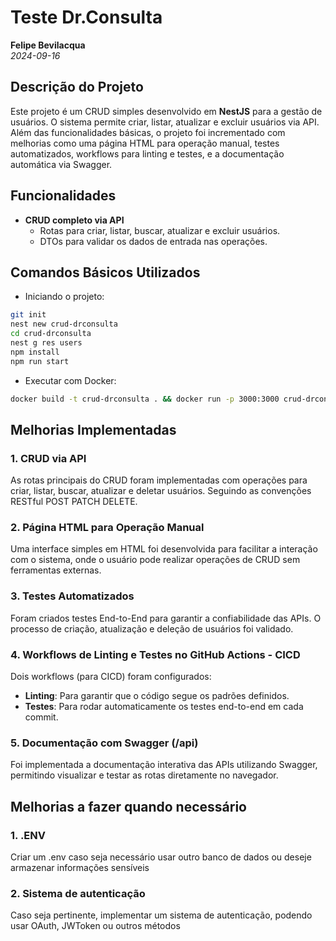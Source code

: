 # Teste Dr.Consulta
**Felipe Bevilacqua**  
*2024-09-16*

## Descrição do Projeto
Este projeto é um CRUD simples desenvolvido em **NestJS** para a gestão de usuários. O sistema permite criar, listar, atualizar e excluir usuários via API. Além das funcionalidades básicas, o projeto foi incrementado com melhorias como uma página HTML para operação manual, testes automatizados, workflows para linting e testes, e a documentação automática via Swagger.

## Funcionalidades

- **CRUD completo via API**
  - Rotas para criar, listar, buscar, atualizar e excluir usuários.
  - DTOs para validar os dados de entrada nas operações.
  

## Comandos Básicos Utilizados

- Iniciando o projeto:

```bash
git init
nest new crud-drconsulta
cd crud-drconsulta
nest g res users
npm install
npm run start
```

- Executar com Docker:

```bash
docker build -t crud-drconsulta . && docker run -p 3000:3000 crud-drconsulta
```

## Melhorias Implementadas

### 1. CRUD via API
As rotas principais do CRUD foram implementadas com operações para criar, listar, buscar, atualizar e deletar usuários.  Seguindo as convenções RESTful POST PATCH DELETE.

### 2. Página HTML para Operação Manual
Uma interface simples em HTML foi desenvolvida para facilitar a interação com o sistema, onde o usuário pode realizar operações de CRUD sem ferramentas externas.

### 3. Testes Automatizados
Foram criados testes End-to-End para garantir a confiabilidade das APIs. O processo de criação, atualização e deleção de usuários foi validado.

### 4. Workflows de Linting e Testes no GitHub Actions - CICD
Dois workflows (para CICD) foram configurados:
- **Linting**: Para garantir que o código segue os padrões definidos.
- **Testes**: Para rodar automaticamente os testes end-to-end em cada commit.

### 5. Documentação com Swagger (/api)
Foi implementada a documentação interativa das APIs utilizando Swagger, permitindo visualizar e testar as rotas diretamente no navegador.


## Melhorias a fazer quando necessário

### 1. .ENV
Criar um .env caso seja necessário usar outro banco de dados ou deseje armazenar informações sensíveis

### 2. Sistema de autenticação
Caso seja pertinente, implementar um sistema de autenticação, podendo usar OAuth, JWToken ou outros métodos
